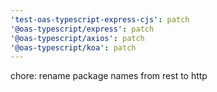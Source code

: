 ```yaml
---
'test-oas-typescript-express-cjs': patch
'@oas-typescript/express': patch
'@oas-typescript/axios': patch
'@oas-typescript/koa': patch
---
```


chore: rename package names from rest to http
